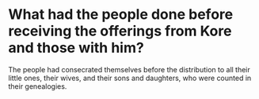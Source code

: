 # What had the people done before receiving the offerings from Kore and those with him?

The people had consecrated themselves before the distribution to all their little ones, their wives, and their sons and daughters, who were counted in their genealogies.
